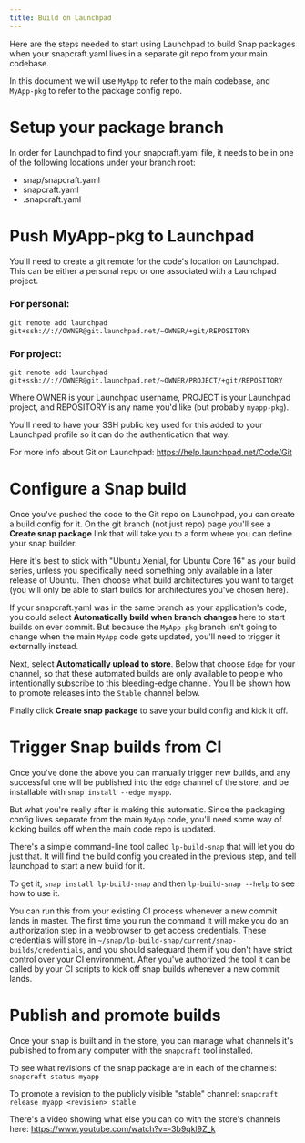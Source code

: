 ```yaml
---
title: Build on Launchpad
---
```


Here are the steps needed to start using Launchpad to build Snap packages when your snapcraft.yaml lives in a separate git repo from your main codebase.

In this document we will use `MyApp` to refer to the main codebase, and `MyApp-pkg` to refer to the package config repo.

# Setup your package branch

In order for Launchpad to find your snapcraft.yaml file, it needs to be in one of the following locations under your branch root:
* snap/snapcraft.yaml
* snapcraft.yaml
* .snapcraft.yaml

# Push MyApp-pkg to Launchpad

You'll need to create a git remote for the code's location on Launchpad. This can be either a personal repo or one associated with a Launchpad project.

### For personal:

`git remote add launchpad git+ssh://://OWNER@git.launchpad.net/~OWNER/+git/REPOSITORY`

### For project:
`git remote add launchpad git+ssh://://OWNER@git.launchpad.net/~OWNER/PROJECT/+git/REPOSITORY`

Where OWNER is your Launchpad username, PROJECT is your Launchpad project, and REPOSITORY is any name you'd like (but probably `myapp-pkg`).

You'll need to have your SSH public key used for this added to your Launchpad profile so it can do the authentication that way.

For more info about Git on Launchpad: https://help.launchpad.net/Code/Git

# Configure a Snap build

Once you've pushed the code to the Git repo on Launchpad, you can create a build config for it. On the git branch (not just repo) page you'll see a **Create snap package** link that will take you to a form where you can define your snap builder.

Here it's best to stick with "Ubuntu Xenial, for Ubuntu Core 16" as your build series, unless you specifically need something only available in a later release of Ubuntu. Then choose what build architectures you want to target (you will only be able to start builds for architectures you've chosen here).

If your snapcraft.yaml was in the same branch as your application's code, you could select **Automatically build when branch changes** here to start builds on ever commit. But because the `MyApp-pkg` branch isn't going to change when the main `MyApp` code gets updated, you'll need to trigger it externally instead.

Next, select **Automatically upload to store**. Below that choose `Edge` for your channel, so that these automated builds are only available to people who intentionally subscribe to this bleeding-edge channel. You'll be shown how to promote releases into the `Stable` channel below.

Finally click **Create snap package** to save your build config and kick it off.

# Trigger Snap builds from CI

Once you've done the above you can manually trigger new builds, and any successful one will be published into the `edge` channel of the store, and be installable with `snap install --edge myapp`.

But what you're really after is making this automatic. Since the packaging config lives separate from the main `MyApp` code, you'll need some way of kicking builds off when the main code repo is updated.

There's a simple command-line tool called `lp-build-snap` that will let you do just that. It will find the build config you created in the previous step, and tell launchpad to start a new build for it.

To get it, `snap install lp-build-snap` and then `lp-build-snap --help` to see how to use it.

You can run this from your existing CI process whenever a new commit lands in master. The first time you run the command it will make you do an authorization step in a webbrowser to get access credentials. These credentials will store in `~/snap/lp-build-snap/current/snap-builds/credentials`, and you should safeguard them if you don't have strict control over your CI environment. After you've authorized the tool it can be called by your CI scripts to kick off snap builds whenever a new commit lands.

# Publish and promote builds

Once your snap is built and in the store, you can manage what channels
it's published to from any computer with the `snapcraft` tool installed.

To see what revisions of the snap package are in each of the channels:
`snapcraft status myapp`

To promote a revision to the publicly visible "stable" channel:
`snapcraft release myapp <revision> stable`

There's a video showing what else you can do with the store's channels
here: https://www.youtube.com/watch?v=-3b9qkl9Z_k


